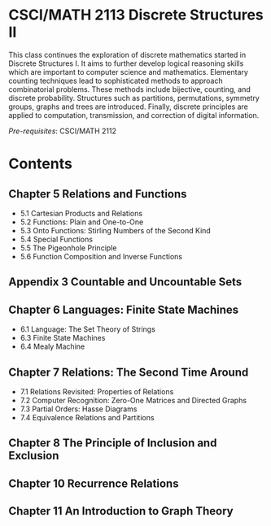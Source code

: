 # CSCI/MATH 2113 Discrete Structures II

This class continues the exploration of discrete mathematics started in Discrete Structures I. It aims to further develop logical reasoning skills which are important to computer science and mathematics. Elementary counting techniques lead to sophisticated methods to approach combinatorial problems. These methods include bijective, counting, and discrete probability. Structures such as partitions, permutations, symmetry groups, graphs and trees are introduced. Finally, discrete principles are applied to computation, transmission, and correction of digital information.

*Pre-requisites*: CSCI/MATH 2112

# Contents 

## Chapter 5 Relations and Functions
- 5.1 Cartesian Products and Relations
- 5.2 Functions: Plain and One-to-One
- 5.3 Onto Functions: Stirling Numbers of the Second Kind
- 5.4 Special Functions
- 5.5 The Pigeonhole Principle
- 5.6 Function Composition and Inverse Functions

## Appendix 3 Countable and Uncountable Sets

## Chapter 6 Languages: Finite State Machines
- 6.1 Language: The Set Theory of Strings
- 6.3 Finite State Machines
- 6.4 Mealy Machine

## Chapter 7 Relations: The Second Time Around
- 7.1 Relations Revisited: Properties of Relations
- 7.2 Computer Recognition: Zero-One Matrices and Directed Graphs
- 7.3 Partial Orders: Hasse Diagrams
- 7.4 Equivalence Relations and Partitions

## Chapter 8 The Principle of Inclusion and Exclusion

## Chapter 10 Recurrence Relations

## Chapter 11 An Introduction to Graph Theory